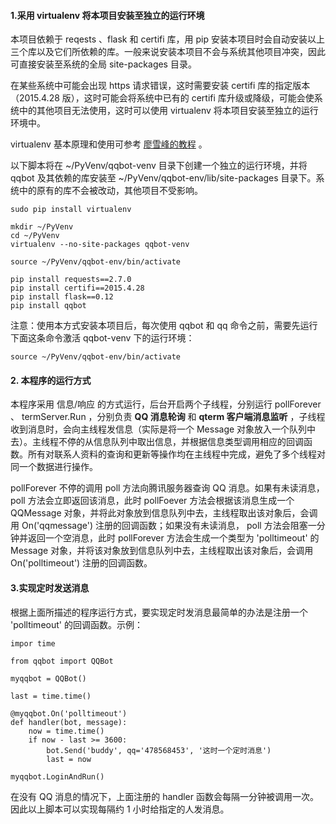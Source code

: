 

#### 1.采用 virtualenv 将本项目安装至独立的运行环境

本项目依赖于 reqests 、flask 和 certifi 库，用 pip 安装本项目时会自动安装以上三个库以及它们所依赖的库。一般来说安装本项目不会与系统其他项目冲突，因此可直接安装至系统的全局 site-packages 目录。

在某些系统中可能会出现 https 请求错误，这时需要安装 certifi 库的指定版本（2015.4.28 版），这时可能会将系统中已有的 certifi 库升级或降级，可能会使系统中的其他项目无法使用，这时可以使用 virtualenv 将本项目安装至独立的运行环境中。

virtualenv 基本原理和使用可参考 [廖雪峰的教程](http://www.liaoxuefeng.com/wiki/0014316089557264a6b348958f449949df42a6d3a2e542c000/001432712108300322c61f256c74803b43bfd65c6f8d0d0000) 。

以下脚本将在 ~/PyVenv/qqbot-venv 目录下创建一个独立的运行环境，并将 qqbot 及其依赖的库安装至 ~/PyVenv/qqbot-env/lib/site-packages 目录下。系统中的原有的库不会被改动，其他项目不受影响。

    sudo pip install virtualenv

    mkdir ~/PyVenv
    cd ~/PyVenv
    virtualenv --no-site-packages qqbot-venv

    source ~/PyVenv/qqbot-env/bin/activate

    pip install requests==2.7.0
    pip install certifi==2015.4.28
    pip install flask==0.12
    pip install qqbot

注意：使用本方式安装本项目后，每次使用 qqbot 和 qq 命令之前，需要先运行下面这条命令激活 qqbot-venv 下的运行环境：

    source ~/PyVenv/qqbot-env/bin/activate

#### 2. 本程序的运行方式

本程序采用 信息/响应 的方式运行，后台开启两个子线程，分别运行 pollForever 、 termServer.Run ，分别负责 **QQ 消息轮询** 和 **qterm 客户端消息监听** ，子线程收到消息时，会向主线程发信息（实际是将一个 Message 对象放入一个队列中去）。主线程不停的从信息队列中取出信息，并根据信息类型调用相应的回调函数。所有对联系人资料的查询和更新等操作均在主线程中完成，避免了多个线程对同一个数据进行操作。

pollForever 不停的调用 poll 方法向腾讯服务器查询 QQ 消息。如果有未读消息， poll 方法会立即返回该消息，此时 pollFoever 方法会根据该消息生成一个 QQMessage 对象，并将此对象放到信息队列中去，主线程取出该对象后，会调用 On('qqmessage') 注册的回调函数；如果没有未读消息， poll 方法会阻塞一分钟并返回一个空消息，此时 pollForever 方法会生成一个类型为 'polltimeout' 的 Message 对象，并将该对象放到信息队列中去，主线程取出该对象后，会调用 On('polltimeout') 注册的回调函数。


#### 3.实现定时发送消息

根据上面所描述的程序运行方式，要实现定时发消息最简单的办法是注册一个 'polltimeout' 的回调函数。示例：

    impor time

    from qqbot import QQBot

    myqqbot = QQBot()

    last = time.time()

    @myqqbot.On('polltimeout')
    def handler(bot, message):
        now = time.time()
        if now - last >= 3600:
            bot.Send('buddy', qq='478568453', '这时一个定时消息')
            last = now

    myqqbot.LoginAndRun()

在没有 QQ 消息的情况下，上面注册的 handler 函数会每隔一分钟被调用一次。因此以上脚本可以实现每隔约 1 小时给指定的人发消息。


